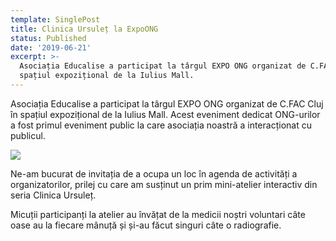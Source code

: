 ```yaml
---
template: SinglePost
title: Clinica Ursuleț la ExpoONG
status: Published
date: '2019-06-21'
excerpt: >-
  Asociația Educalise a participat la târgul EXPO ONG organizat de C.FAC Cluj în
  spațiul expozițional de la Iulius Mall.
---
```

Asociația Educalise a participat la târgul EXPO ONG organizat de C.FAC Cluj în spațiul expozițional de la Iulius Mall. Acest eveniment dedicat ONG-urilor a fost primul eveniment public la care asociația noastră a interacționat cu publicul.

![](https://ucarecdn.com/a3ac8fa5-0d8a-4a3c-b704-fe6adf39e345/)

Ne-am bucurat de invitația de a ocupa un loc în agenda de activități a organizatorilor, prilej cu care am susținut un prim mini-atelier interactiv din seria Clinica Ursuleț. 

Micuții participanți la atelier au învățat de la medicii noștri voluntari câte oase au la fiecare mânuță și și-au făcut singuri câte o radiografie.
